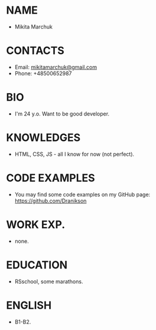 # NAME
* Mikita Marchuk

# CONTACTS
* Email: mikitamarchuk@gmail.com
* Phone: +48500652987

# BIO
* I'm 24 y.o. Want to be good developer.

# KNOWLEDGES
* HTML, CSS, JS - all I know for now (not perfect).

# CODE EXAMPLES
* You may find some code examples on my GitHub page: https://github.com/Dranikson

# WORK EXP.
* none.

# EDUCATION
* RSschool, some marathons.

# ENGLISH
* B1-B2.  

